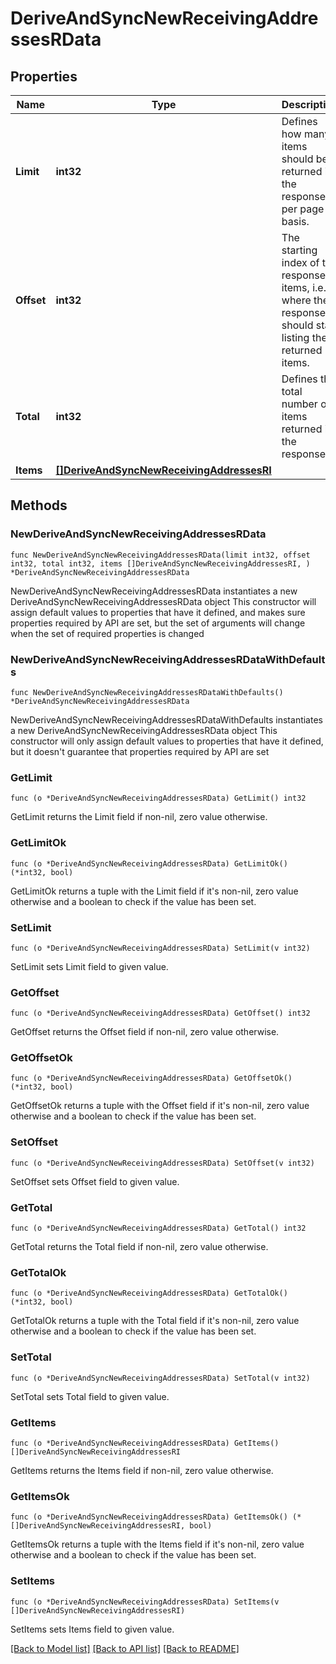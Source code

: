 # DeriveAndSyncNewReceivingAddressesRData

## Properties

Name | Type | Description | Notes
------------ | ------------- | ------------- | -------------
**Limit** | **int32** | Defines how many items should be returned in the response per page basis. | 
**Offset** | **int32** | The starting index of the response items, i.e. where the response should start listing the returned items. | 
**Total** | **int32** | Defines the total number of items returned in the response. | 
**Items** | [**[]DeriveAndSyncNewReceivingAddressesRI**](DeriveAndSyncNewReceivingAddressesRI.md) |  | 

## Methods

### NewDeriveAndSyncNewReceivingAddressesRData

`func NewDeriveAndSyncNewReceivingAddressesRData(limit int32, offset int32, total int32, items []DeriveAndSyncNewReceivingAddressesRI, ) *DeriveAndSyncNewReceivingAddressesRData`

NewDeriveAndSyncNewReceivingAddressesRData instantiates a new DeriveAndSyncNewReceivingAddressesRData object
This constructor will assign default values to properties that have it defined,
and makes sure properties required by API are set, but the set of arguments
will change when the set of required properties is changed

### NewDeriveAndSyncNewReceivingAddressesRDataWithDefaults

`func NewDeriveAndSyncNewReceivingAddressesRDataWithDefaults() *DeriveAndSyncNewReceivingAddressesRData`

NewDeriveAndSyncNewReceivingAddressesRDataWithDefaults instantiates a new DeriveAndSyncNewReceivingAddressesRData object
This constructor will only assign default values to properties that have it defined,
but it doesn't guarantee that properties required by API are set

### GetLimit

`func (o *DeriveAndSyncNewReceivingAddressesRData) GetLimit() int32`

GetLimit returns the Limit field if non-nil, zero value otherwise.

### GetLimitOk

`func (o *DeriveAndSyncNewReceivingAddressesRData) GetLimitOk() (*int32, bool)`

GetLimitOk returns a tuple with the Limit field if it's non-nil, zero value otherwise
and a boolean to check if the value has been set.

### SetLimit

`func (o *DeriveAndSyncNewReceivingAddressesRData) SetLimit(v int32)`

SetLimit sets Limit field to given value.


### GetOffset

`func (o *DeriveAndSyncNewReceivingAddressesRData) GetOffset() int32`

GetOffset returns the Offset field if non-nil, zero value otherwise.

### GetOffsetOk

`func (o *DeriveAndSyncNewReceivingAddressesRData) GetOffsetOk() (*int32, bool)`

GetOffsetOk returns a tuple with the Offset field if it's non-nil, zero value otherwise
and a boolean to check if the value has been set.

### SetOffset

`func (o *DeriveAndSyncNewReceivingAddressesRData) SetOffset(v int32)`

SetOffset sets Offset field to given value.


### GetTotal

`func (o *DeriveAndSyncNewReceivingAddressesRData) GetTotal() int32`

GetTotal returns the Total field if non-nil, zero value otherwise.

### GetTotalOk

`func (o *DeriveAndSyncNewReceivingAddressesRData) GetTotalOk() (*int32, bool)`

GetTotalOk returns a tuple with the Total field if it's non-nil, zero value otherwise
and a boolean to check if the value has been set.

### SetTotal

`func (o *DeriveAndSyncNewReceivingAddressesRData) SetTotal(v int32)`

SetTotal sets Total field to given value.


### GetItems

`func (o *DeriveAndSyncNewReceivingAddressesRData) GetItems() []DeriveAndSyncNewReceivingAddressesRI`

GetItems returns the Items field if non-nil, zero value otherwise.

### GetItemsOk

`func (o *DeriveAndSyncNewReceivingAddressesRData) GetItemsOk() (*[]DeriveAndSyncNewReceivingAddressesRI, bool)`

GetItemsOk returns a tuple with the Items field if it's non-nil, zero value otherwise
and a boolean to check if the value has been set.

### SetItems

`func (o *DeriveAndSyncNewReceivingAddressesRData) SetItems(v []DeriveAndSyncNewReceivingAddressesRI)`

SetItems sets Items field to given value.



[[Back to Model list]](../README.md#documentation-for-models) [[Back to API list]](../README.md#documentation-for-api-endpoints) [[Back to README]](../README.md)


